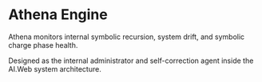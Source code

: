 # Athena Engine

Athena monitors internal symbolic recursion, system drift, and symbolic charge phase health.

Designed as the internal administrator and self-correction agent inside the AI.Web system architecture.
